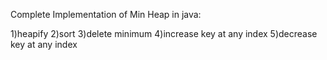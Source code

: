 Complete Implementation of Min Heap in java:

1)heapify
2)sort
3)delete minimum
4)increase key at any index
5)decrease key at any index
